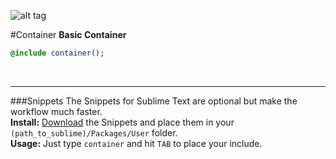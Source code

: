 ![alt tag](https://dl.dropboxusercontent.com/u/7534528/HFC/Relay/devices.jpg)

#Container
**Basic Container**
```sass
@include container();
```

<br><hr>
###Snippets
The Snippets for Sublime Text are optional but make the workflow much faster. <br>
**Install:** [Download](https://dl.dropboxusercontent.com/u/7534528/HFC/Relay/snippets.zip) the Snippets and place them in your `(path_to_sublime)/Packages/User` folder.<br>
**Usage:** Just type `container` and hit `TAB` to place your include.